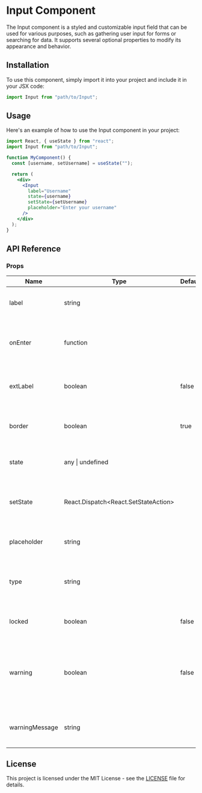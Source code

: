 # Input Component

The Input component is a styled and customizable input field that can be used for various purposes, such as gathering user input for forms or searching for data. It supports several optional properties to modify its appearance and behavior.

## Installation

To use this component, simply import it into your project and include it in your JSX code:

```jsx
import Input from "path/to/Input";
```

## Usage

Here's an example of how to use the Input component in your project:

```jsx
import React, { useState } from "react";
import Input from "path/to/Input";

function MyComponent() {
  const [username, setUsername] = useState("");

  return (
    <div>
      <Input
        label="Username"
        state={username}
        setState={setUsername}
        placeholder="Enter your username"
      />
    </div>
  );
}
```

## API Reference

### Props

| Name            | Type                                    | Default       | Description                                                                                              |
| --------------- | --------------------------------------- | ------------- | -------------------------------------------------------------------------------------------------------- |
| label           | string                                  |               | The label to display above the input field.                                                              |
| onEnter         | function                                |               | Callback function to execute when the "Enter" key is pressed.                                           |
| extLabel        | boolean                                 | false         | Whether the label is outside of the input field or not.                                                  |
| border          | boolean                                 | true          | Whether the input field has a border or not.                                                             |
| state           | any \| undefined                        |               | The state value for the input field.                                                                     |
| setState        | React.Dispatch<React.SetStateAction<any>> |               | The function to set the state value for the input field.                                                 |
| placeholder     | string                                  |               | The placeholder text for the input field.                                                                |
| type            | string                                  |               | The type of input field (e.g., "text", "password", "email", etc.).                                      |
| locked          | boolean                                 | false         | Whether the input field is read-only or not.                                                             |
| warning         | boolean                                 | false         | Whether to display a warning modal when the user attempts to change the input field value.               |
| warningMessage  | string                                  |               | The warning message to display in the modal.                                                             |

## License

This project is licensed under the MIT License - see the [LICENSE](LICENSE) file for details.